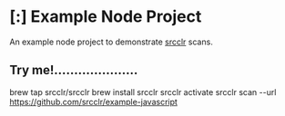 # [:] Example Node Project

An example node project to demonstrate [srcclr](https://www.srcclr.com) scans.

## Try me!.....................


brew tap srcclr/srcclr
brew install srcclr
srcclr activate
srcclr scan --url https://github.com/srcclr/example-javascript


